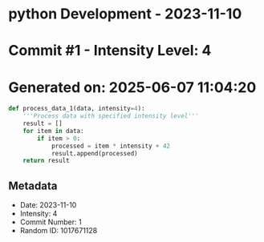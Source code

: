 ﻿# python Development - 2023-11-10
# Commit #1 - Intensity Level: 4
# Generated on: 2025-06-07 11:04:20
```python
def process_data_1(data, intensity=4):
    '''Process data with specified intensity level'''
    result = []
    for item in data:
        if item > 0:
            processed = item * intensity + 42
            result.append(processed)
    return result
```
## Metadata
- Date: 2023-11-10
- Intensity: 4
- Commit Number: 1
- Random ID: 1017671128
